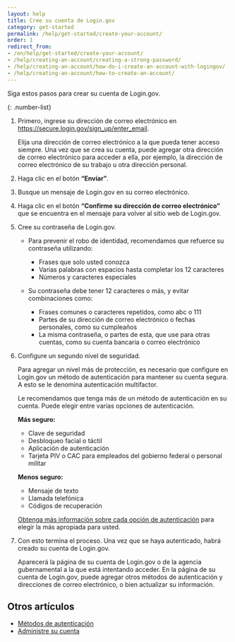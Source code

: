 ```yaml
---
layout: help
title: Cree su cuenta de Login.gov
category: get-started
permalink: /help/get-started/create-your-account/
order: 1
redirect_from:
- /en/help/get-started/create-your-account/
- /help/creating-an-account/creating-a-strong-password/
- /help/creating-an-account/how-do-i-create-an-account-with-logingov/
- /help/creating-an-account/how-to-create-an-account/
---
```

Siga estos pasos para crear su cuenta de Login.gov.

{: .number-list}

1. Primero, ingrese su dirección de correo electrónico en <https://secure.login.gov/sign_up/enter_email>.

   Elija una dirección de correo electrónico a la que pueda tener acceso siempre. Una vez que se crea su cuenta, puede agregar otra dirección de correo electrónico para acceder a ella, por ejemplo, la dirección de correo electrónico de su trabajo u otra dirección personal.
2. Haga clic en el botón **“**Enviar**”**.
3. Busque un mensaje de Login.gov en su correo electrónico.
4. Haga clic en el botón **“Confirme su dirección de correo electrónico”** que se encuentra en el mensaje para volver al sitio web de Login.gov.
5. Cree su contraseña de Login.gov.

   * Para prevenir el robo de identidad, recomendamos que refuerce su contraseña utilizando:
     * Frases que solo usted conozca
     * Varias palabras con espacios hasta completar los 12 caracteres
     * Números y caracteres especiales

   * Su contraseña debe tener 12 caracteres o más, y evitar combinaciones como:
     * Frases comunes o caracteres repetidos, como abc o 111
     * Partes de su dirección de correo electrónico o fechas personales, como su cumpleaños
     * La misma contraseña, o partes de esta, que use para otras cuentas, como su cuenta bancaria o correo electrónico
6. Configure un segundo nivel de seguridad.

   Para agregar un nivel más de protección, es necesario que configure en Login.gov un método de autenticación para mantener su cuenta segura. A esto se le denomina autenticación multifactor.

   Le recomendamos que tenga más de un método de autenticación en su cuenta. Puede elegir entre varias opciones de autenticación.

   **Más seguro:**

   * Clave de seguridad
   * Desbloqueo facial o táctil
   * Aplicación de autenticación
   * Tarjeta PIV o CAC para empleados del gobierno federal o personal militar

   **Menos seguro:**

   * Mensaje de texto
   * Llamada telefónica
   * Códigos de recuperación

   [Obtenga más información sobre cada opción de autenticación](/help/get-started/authentication-methods/) para elegir la más apropiada para usted.

7. Con esto termina el proceso. Una vez que se haya autenticado, habrá creado su cuenta de Login.gov.

   Aparecerá la página de su cuenta de Login.gov o de la agencia gubernamental a la que está intentando acceder. En la página de su cuenta de Login.gov, puede agregar otros métodos de autenticación y direcciones de correo electrónico, o bien actualizar su información.

## Otros artículos

* [Métodos de autenticación](/help/get-started/authentication-methods/)
* [Administre su cuenta](/help/manage-your-account/overview/)